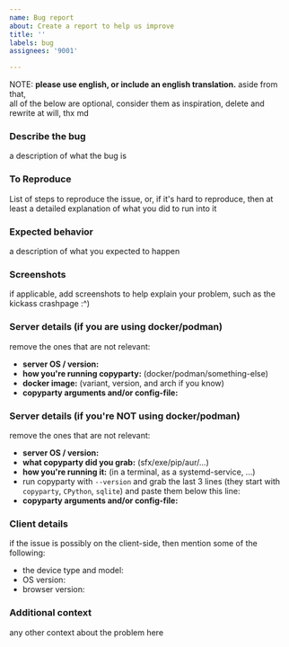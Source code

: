 ```yaml
---
name: Bug report
about: Create a report to help us improve
title: ''
labels: bug
assignees: '9001'

---
```


NOTE:
**please use english, or include an english translation.** aside from that,  
all of the below are optional, consider them as inspiration, delete and rewrite at will, thx md


### Describe the bug
a description of what the bug is

### To Reproduce
List of steps to reproduce the issue, or, if it's hard to reproduce, then at least a detailed explanation of what you did to run into it

### Expected behavior
a description of what you expected to happen

### Screenshots
if applicable, add screenshots to help explain your problem, such as the kickass crashpage :^)

### Server details (if you are using docker/podman)
remove the ones that are not relevant:
* **server OS / version:** 
* **how you're running copyparty:** (docker/podman/something-else)
* **docker image:** (variant, version, and arch if you know)
* **copyparty arguments and/or config-file:** 

### Server details (if you're NOT using docker/podman)
remove the ones that are not relevant:
* **server OS / version:** 
* **what copyparty did you grab:** (sfx/exe/pip/aur/...)
* **how you're running it:** (in a terminal, as a systemd-service, ...)
* run copyparty with `--version` and grab the last 3 lines (they start with `copyparty`, `CPython`, `sqlite`) and paste them below this line:
* **copyparty arguments and/or config-file:** 

### Client details
if the issue is possibly on the client-side, then mention some of the following:
* the device type and model: 
* OS version: 
* browser version: 

### Additional context
any other context about the problem here
